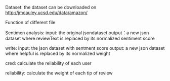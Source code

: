 Dataset: the dataset can be downloaded  on http://jmcauley.ucsd.edu/data/amazon/

Function of different file

Sentimen analysis:
input: the original jsondataset
output：a new json dataset where reviewText is replaced by its normalized sentiment score

write:
input: the json dataset with sentment score
output: a new json dataset where helpful is replaced by its normalized weight

cred:
calculate the reliability of each user

reliability:
calculate the weight of each tip of review






